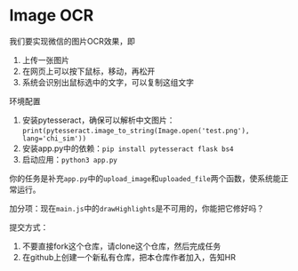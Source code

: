 # Image OCR

我们要实现微信的图片OCR效果，即

1. 上传一张图片
2. 在网页上可以按下鼠标，移动，再松开
3. 系统会识别出鼠标选中的文字，可以复制这组文字

环境配置

1. 安装pytesseract，确保可以解析中文图片：`print(pytesseract.image_to_string(Image.open('test.png'), lang='chi_sim'))`
2. 安装app.py中的依赖：`pip install pytesseract flask bs4`
3. 启动应用：`python3 app.py`

你的任务是补充`app.py`中的`upload_image`和`uploaded_file`两个函数，使系统能正常运行。

加分项：现在`main.js`中的`drawHighlights`是不可用的，你能把它修好吗？

提交方式：
1. 不要直接fork这个仓库，请clone这个仓库，然后完成任务
2. 在github上创建一个新私有仓库，把本仓库作者加入，告知HR
